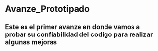 # Avanze_Prototipado
##  Este es el primer avanze en donde vamos a  probar su confiabilidad del codigo para realizar algunas mejoras
